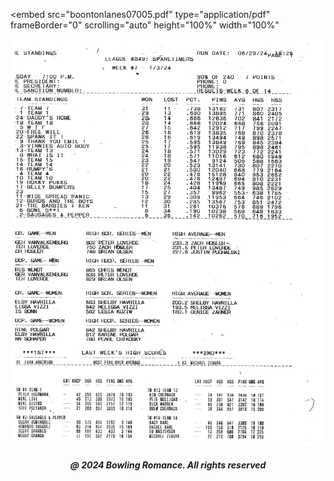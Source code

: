 <html>

<head style="visibility: hidden;">
       
<body>  
       
<embed
    src="boontonlanes07005.pdf"
    type="application/pdf"
    frameBorder="0"
    scrolling="auto"
    height="100%"
    width="100%"
></embed>

<img
  class="fit-picture"
  src="boontonlanes07005.pdf"
  alt="" />
  
<h5 style="text-align:center;"><i>@ 2024 Bowling Romance. All rights reserved</i></h5>   
</body>
</head>
</html>

